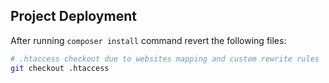 ## Project Deployment ##

After running `composer install` command revert the following files:

```bash
# .htaccess checkout due to websites mapping and custom rewrite rules
git checkout .htaccess
```
